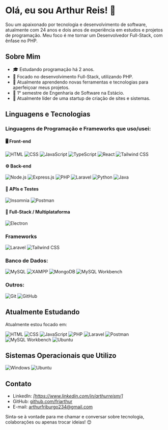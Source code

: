 # Olá, eu sou Arthur Reis! 👋

Sou um apaixonado por tecnologia e desenvolvimento de software, atualmente com 24 anos e dois anos de experiência em estudos e projetos de programação. Meu foco é me tornar um Desenvolvedor Full-Stack, com ênfase no PHP.

## Sobre Mim

- 🎓 Estudando programação há 2 anos.
- 🚀 Focado no desenvolvimento Full-Stack, utilizando PHP.
- 🌱 Atualmente aprendendo novas ferramentas e tecnologias para aperfeiçoar meus projetos.
- 📖 1° semestre de Engenharia de Software na Estácio.
- 👑 Atualmente líder de uma startup de criação de sites e sistemas.

## Linguagens e Tecnologias

### Linguagens de Programação e Frameworks que uso/usei:

#### 🖥️ Front-end
![HTML](https://img.shields.io/badge/HTML-%23e34f26?style=for-the-badge&logo=html5&logoColor=white)
![CSS](https://img.shields.io/badge/CSS-%2338a1db?style=for-the-badge&logo=css3&logoColor=white)
![JavaScript](https://img.shields.io/badge/JavaScript-%23f7df1e?style=for-the-badge&logo=javascript&logoColor=black)
![TypeScript](https://img.shields.io/badge/TypeScript-%233178c6?style=for-the-badge&logo=typescript&logoColor=white)
![React](https://img.shields.io/badge/React-%2361dafb?style=for-the-badge&logo=react&logoColor=black)
![Tailwind CSS](https://img.shields.io/badge/Tailwind_CSS-%2383aaf0?style=for-the-badge&logo=tailwindcss&logoColor=white)

#### ⚙️ Back-end
![Node.js](https://img.shields.io/badge/Node.js-%23339933?style=for-the-badge&logo=node.js&logoColor=white)
![Express.js](https://img.shields.io/badge/Express.js-%23404D59?style=for-the-badge&logo=express&logoColor=white)
![PHP](https://img.shields.io/badge/PHP-%237777bb?style=for-the-badge&logo=php&logoColor=white)
![Laravel](https://img.shields.io/badge/Laravel-%23FF2D20?style=for-the-badge&logo=laravel&logoColor=white)
![Python](https://img.shields.io/badge/Python-%23306998?style=for-the-badge&logo=python&logoColor=white)
![Java](https://img.shields.io/badge/Java-%23ED8B00?style=for-the-badge&logo=java&logoColor=white)

#### 🔌 APIs e Testes  
![Insomnia](https://img.shields.io/badge/Insomnia-%235849C1?style=for-the-badge&logo=insomnia&logoColor=white)
![Postman](https://img.shields.io/badge/Postman-FF6C37?style=for-the-badge&logo=postman&logoColor=white)


#### 🧩 Full-Stack / Multiplataforma
![Electron](https://img.shields.io/badge/Electron-%23253256?style=for-the-badge&logo=electron&logoColor=white)

### Frameworks

![Laravel](https://img.shields.io/badge/Laravel-%23FF2D20?style=for-the-badge&logo=laravel&logoColor=white)
![Tailwind CSS](https://img.shields.io/badge/Tailwind_CSS-%2383aaf0?style=for-the-badge&logo=tailwindcss&logoColor=white)

### Banco de Dados:

![MySQL](https://img.shields.io/badge/MySQL-%2300f?style=for-the-badge&logo=mysql&logoColor=white)
![XAMPP](https://img.shields.io/badge/XAMPP-%23D91212?style=for-the-badge&logo=xampp&logoColor=white)
![MongoDB](https://img.shields.io/badge/MongoDB-%2347A248?style=for-the-badge&logo=mongodb&logoColor=white)
![MySQL Workbench](https://img.shields.io/badge/MySQL_Workbench-%234479A1?style=for-the-badge&logo=mysql&logoColor=white)

### Outros:

![Git](https://img.shields.io/badge/Git-%23f34f29?style=for-the-badge&logo=git&logoColor=white)
![GitHub](https://img.shields.io/badge/GitHub-%23000000?style=for-the-badge&logo=github&logoColor=white)

## Atualmente Estudando

Atualmente estou focado em:

![HTML](https://img.shields.io/badge/HTML-%23e34f26?style=for-the-badge&logo=html5&logoColor=white)
![CSS](https://img.shields.io/badge/CSS-%2338a1db?style=for-the-badge&logo=css3&logoColor=white)
![JavaScript](https://img.shields.io/badge/JavaScript-%23f7df1e?style=for-the-badge&logo=javascript&logoColor=black)
![PHP](https://img.shields.io/badge/PHP-%237777bb?style=for-the-badge&logo=php&logoColor=white)
![Laravel](https://img.shields.io/badge/Laravel-%23FF2D20?style=for-the-badge&logo=laravel&logoColor=white)
![Postman](https://img.shields.io/badge/Postman-FF6C37?style=for-the-badge&logo=postman&logoColor=white)
![MySQL Workbench](https://img.shields.io/badge/MySQL_Workbench-%234479A1?style=for-the-badge&logo=mysql&logoColor=white)
![Ubuntu](https://img.shields.io/badge/Ubuntu-%23E95420?style=for-the-badge&logo=ubuntu&logoColor=white)

## Sistemas Operacionais que Utilizo

![Windows](https://img.shields.io/badge/Windows-%230078D4?style=for-the-badge&logo=windows&logoColor=white)
![Ubuntu](https://img.shields.io/badge/Ubuntu-%23E95420?style=for-the-badge&logo=ubuntu&logoColor=white)

## Contato

- LinkedIn: *[https://www.linkedin.com/in/arthurreism/]*
- GitHub: [github.com/friarthur](https://github.com/friarthur)
- E-mail: arthurfriburgo234@gmail.com

Sinta-se à vontade para me chamar e conversar sobre tecnologia, colaborações ou apenas trocar ideias! 😊
